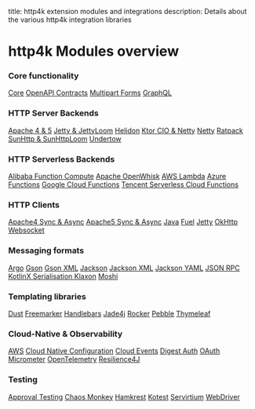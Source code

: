 title: http4k extension modules and integrations
description: Details about the various http4k integration libraries

# http4k Modules overview

### Core functionality
<a href="/guide/reference/core"><span class="pill">Core</span></a>
<a href="/guide/reference/contracts"><span class="pill">OpenAPI Contracts</span></a>
<a href="/guide/reference/multipart"><span class="pill">Multipart Forms</span></a>
<a href="/guide/reference/graphql"><span class="pill">GraphQL</span></a>

### HTTP Server Backends
<a href="/guide/reference/servers"><span class="pill">Apache 4 & 5</span></a>
<a href="/guide/reference/servers"><span class="pill">Jetty & JettyLoom</span></a>
<a href="/guide/reference/servers"><span class="pill">Helidon</span></a>
<a href="/guide/reference/servers"><span class="pill">Ktor CIO & Netty</span></a>
<a href="/guide/reference/servers"><span class="pill">Netty</span></a>
<a href="/guide/reference/servers"><span class="pill">Ratpack</span></a>
<a href="/guide/reference/servers"><span class="pill">SunHttp & SunHttpLoom</span></a>
<a href="/guide/reference/servers"><span class="pill">Undertow</span></a>

### HTTP Serverless Backends
<a href="/guide/reference/servers"><span class="pill">Alibaba Function Compute</span></a>
<a href="/guide/reference/servers"><span class="pill">Apache OpenWhisk</span></a>
<a href="/guide/reference/servers"><span class="pill">AWS Lambda</span></a>
<a href="/guide/reference/servers"><span class="pill">Azure Functions</span></a>
<a href="/guide/reference/servers"><span class="pill">Google Cloud Functions</span></a>
<a href="/guide/reference/servers"><span class="pill">Tencent Serverless Cloud Functions</span></a>

### HTTP Clients
<a href="/guide/reference/clients"><span class="pill">Apache4 Sync & Async</span></a>
<a href="/guide/reference/clients"><span class="pill">Apache5 Sync & Async</span></a>
<a href="/guide/reference/clients"><span class="pill">Java</span></a>
<a href="/guide/reference/clients"><span class="pill">Fuel</span></a>
<a href="/guide/reference/clients"><span class="pill">Jetty</span></a>
<a href="/guide/reference/clients"><span class="pill">OkHttp</span></a>
<a href="/guide/reference/clients"><span class="pill">Websocket</span></a>

### Messaging formats
<a href="/guide/reference/json"><span class="pill">Argo</span></a>
<a href="/guide/reference/json"><span class="pill">Gson</span></a>
<a href="/guide/reference/xml"><span class="pill">Gson XML</span></a>
<a href="/guide/reference/json"><span class="pill">Jackson</span></a>
<a href="/guide/reference/xml"><span class="pill">Jackson XML</span></a>
<a href="/guide/reference/yaml"><span class="pill">Jackson YAML</span></a>
<a href="/guide/reference/jsonrpc"><span class="pill">JSON RPC</span></a>
<a href="/guide/reference/json"><span class="pill">KotlinX Serialisation
<a href="/guide/reference/json"><span class="pill">Klaxon</span></a>
<a href="/guide/reference/json"><span class="pill">Moshi</span></a>

### Templating libraries
<a href="/guide/reference/templating"><span class="pill">Dust</span></a>
<a href="/guide/reference/templating"><span class="pill">Freemarker</span></a>
<a href="/guide/reference/templating"><span class="pill">Handlebars</span></a>
<a href="/guide/reference/templating"><span class="pill">Jade4j</span></a>
<a href="/guide/reference/templating"><span class="pill">Rocker</span></a>
<a href="/guide/reference/templating"><span class="pill">Pebble</span></a>
<a href="/guide/reference/templating"><span class="pill">Thymeleaf</span></a>

### Cloud-Native & Observability
<a href="/guide/reference/aws"><span class="pill">AWS</span></a>
<a href="/guide/reference/cloud_native"><span class="pill">Cloud Native Configuration</span></a>
<a href="/guide/reference/cloud_events"><span class="pill">Cloud Events</span></a>
<a href="/guide/reference/digest"><span class="pill">Digest Auth</span></a>
<a href="/guide/reference/oauth"><span class="pill">OAuth</span></a>
<a href="/guide/reference/micrometer"><span class="pill">Micrometer</span></a>
<a href="/guide/reference/opentelemetry"><span class="pill">OpenTelemetry</span></a>
<a href="/guide/reference/resilience4j"><span class="pill">Resilience4J</span></a>

### Testing
<a href="/guide/reference/approvaltests"><span class="pill">Approval Testing</span></a>
<a href="/guide/reference/chaos"><span class="pill">Chaos Monkey</span></a>
<a href="/guide/reference/hamkrest"><span class="pill">Hamkrest</span></a>
<a href="/guide/reference/kotest"><span class="pill">Kotest</span></a>
<a href="/guide/reference/servicevirtualisation"><span class="pill">Servirtium</span></a>
<a href="/guide/reference/webdriver"><span class="pill">WebDriver</span></a>
